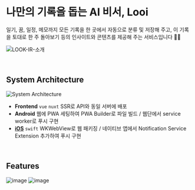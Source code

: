 # 나만의 기록을 돕는 AI 비서, Looi

일기, 꿈, 일정, 메모까지 모든 기록을 한 곳에서 자동으로 분류 및 저장해 주고, 이 기록을 토대로 한 주 돌아보기 등의 인사이트와 콘텐츠를 제공해 주는 서비스입니다 🤖🌙

![LOOK-IR-소개](https://github.com/Docent-Inc/Docent-Front/assets/87323603/2cf2ddfc-f0bc-45cc-8944-6a843d93a419)

<br/>

## System Architecture
![System Architecture](https://github.com/Docent-Inc/Docent-Front/assets/87323603/c3429686-2eb8-4258-8fdc-8a4ef9032288)

- **Frontend** `vue` `nuxt` SSR로 API와 동일 서버에 배포
- **Android**  웹에 PWA 세팅하여 PWA Builder로 파일 빌드 / 웹단에서 service worker로 푸시 구현
- **[iOS](https://github.com/Docent-Inc/Docent-IOS)** `swift` WKWebView로 웹 패키징 / 네이티브 앱에서 Notification Service Extension 추가하여 푸시 구현

<br/>

## Features
![image](https://github.com/Docent-Inc/Docent-Front/assets/87323603/1d50eb88-dd50-4036-ab15-1f49c8a82532)
![image](https://github.com/Docent-Inc/Docent-Front/assets/87323603/3da02f0f-be45-4fd4-9e84-b0e56d846b92)
